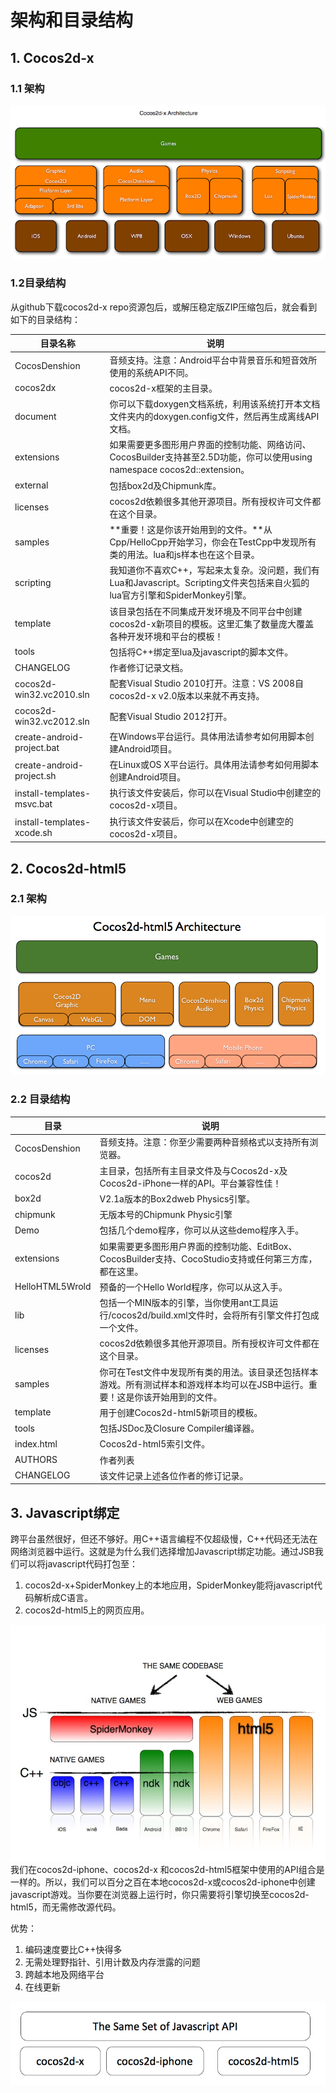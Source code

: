 # 架构和目录结构        

## 1. Cocos2d-x
### 1.1 架构   
![](./res/cocos2d-x-architecture.jpg)    

### 1.2目录结构 

从github下载cocos2d-x repo资源包后，或解压稳定版ZIP压缩包后，就会看到如下的目录结构：  

|目录名称  |  说明 |
|---------------|----------------------------------------------------------|
|CocosDenshion	 | 音频支持。注意：Android平台中背景音乐和短音效所使用的系统API不同。|
|cocos2dx	 | cocos2d-x框架的主目录。|
|document	 | 你可以下载doxygen文档系统，利用该系统打开本文档文件夹内的doxygen.config文件，然后再生成离线API文档。|
|extensions	 | 如果需要更多图形用户界面的控制功能、网络访问、CocosBuilder支持甚至2.5D功能，你可以使用using namespace cocos2d::extension。|
|external	 | 包括box2d及Chipmunk库。|
|licenses	 | cocos2d依赖很多其他开源项目。所有授权许可文件都在这个目录。|
|samples	 	 | **重要！这是你该开始用到的文件。**从Cpp/HelloCpp开始学习，你会在TestCpp中发现所有类的用法。lua和js样本也在这个目录。|
|scripting	 | 我知道你不喜欢C++，写起来太复杂。没问题，我们有Lua和Javascript。Scripting文件夹包括来自火狐的lua官方引擎和SpiderMonkey引擎。|
|template	 | 该目录包括在不同集成开发环境及不同平台中创建cocos2d-x新项目的模板。这里汇集了数量庞大覆盖各种开发环境和平台的模板！|
|tools	 	 | 包括将C++绑定至lua及javascript的脚本文件。|
|CHANGELOG	 | 作者修订记录文档。|
|cocos2d-win32.vc2010.sln	 | 配套Visual Studio 2010打开。注意：VS 2008自cocos2d-x v2.0版本以来就不再支持。|
|cocos2d-win32.vc2012.sln	 | 配套Visual Studio 2012打开。|
|create-android-project.bat	 | 在Windows平台运行。具体用法请参考如何用脚本创建Android项目。|
|create-android-project.sh	 | 在Linux或OS X平台运行。具体用法请参考如何用脚本创建Android项目。|
|install-templates-msvc.bat	 | 执行该文件安装后，你可以在Visual Studio中创建空的cocos2d-x项目。|
|install-templates-xcode.sh	 | 执行该文件安装后，你可以在Xcode中创建空的cocos2d-x项目。|


## 2. Cocos2d-html5
### 2.1 架构

![](./res/cocos2d-html5-architecture.png)

### 2.2 目录结构

|目录 |	说明|
|---------------|----------------------------------------------------------|
|CocosDenshion	 |	音频支持。注意：你至少需要两种音频格式以支持所有浏览器。|
|cocos2d	 |	主目录，包括所有主目录文件及与Cocos2d-x及Cocos2d-iPhone一样的API。平台兼容性佳！|
|box2d	 |	V2.1a版本的Box2dweb Physics引擎。|
|chipmunk	 |	无版本号的Chipmunk Physic引擎|
|Demo	 |	包括几个demo程序，你可以从这些demo程序入手。|
|extensions	 |	如果需要更多图形用户界面的控制功能、EditBox、CocosBuilder支持、CocoStudio支持或任何第三方库，都在这里。|
|HelloHTML5Wrold |		预备的一个Hello World程序，你可以从这入手。|
|lib	 |	包括一个MIN版本的引擎，当你使用ant工具运行/cocos2d/build.xml文件时，会将所有引擎文件打包成一个文件。|
|licenses	 |	cocos2d依赖很多其他开源项目。所有授权许可文件都在这个目录。|
|samples	 |	你可在Test文件中发现所有类的用法。该目录还包括样本游戏。所有测试样本和游戏样本均可以在JSB中运行。重要！这是你该开始用到的文件。|
|template	 |	用于创建Cocos2d-html5新项目的模板。|
|tools	 |	包括JSDoc及Closure Compiler编译器。|
|index.html	 |	Cocos2d-html5索引文件。|
|AUTHORS	 |	作者列表|
|CHANGELOG	 |	该文件记录上述各位作者的修订记录。|

## 3. Javascript绑定

跨平台虽然很好，但还不够好。用C++语言编程不仅超级慢，C++代码还无法在网络浏览器中运行。这就是为什么我们选择增加Javascript绑定功能。通过JSB我们可以将javascript代码打包至：

1. cocos2d-x+SpiderMonkey上的本地应用，SpiderMonkey能将javascript代码解析成C语言。
2. cocos2d-html5上的网页应用。

![](./res/jsbinding-1.jpg)     
我们在cocos2d-iphone、cocos2d-x 和cocos2d-html5框架中使用的API组合是一样的。所以，我们可以百分之百在本地cocos2d-x或cocos2d-iphone中创建javascript游戏。当你要在浏览器上运行时，你只需要将引擎切换至cocos2d-html5，而无需修改源代码。

优势：

1. 编码速度要比C++快得多
2. 无需处理野指针、引用计数及内存泄露的问题
3. 跨越本地及网络平台
4. 在线更新

![](./res/jsbinding-2.jpg)
